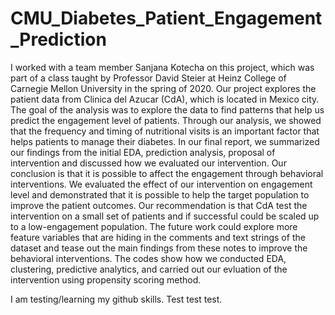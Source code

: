 # CMU_Diabetes_Patient_Engagement_Prediction
I worked with a team member Sanjana Kotecha on this project, which was part of a class taught by Professor David Steier at Heinz College of Carnegie Mellon University in the spring of 2020. Our project explores the patient data from Clinica del Azucar (CdA), which is located in Mexico city. The goal of the analysis was to explore the data to find patterns that help us predict the engagement level of patients. Through our analysis, we showed that the frequency and timing of nutritional visits is an important factor that helps patients to manage their diabetes. In our final report, we summarized our findings from the initial EDA,  prediction analysis, proposal of intervention and discussed how we evaluated our intervention. Our conclusion is that it is possible to affect the engagement through behavioral interventions. We evaluated the effect of our intervention on engagement level and demonstrated that it is possible to help the target population to improve the patient outcomes. Our recommendation is that CdA test the intervention on a small set of patients and if successful could be scaled up to a low-engagement population.  The future work could explore more feature variables that are hiding in the comments and text strings of the dataset and tease out the main findings from these notes to improve the behavioral interventions. The codes show how we conducted EDA, clustering, predictive analytics, and carried out our evluation of the intervention using propensity scoring method. 

I am testing/learning my github skills. Test test test. 
